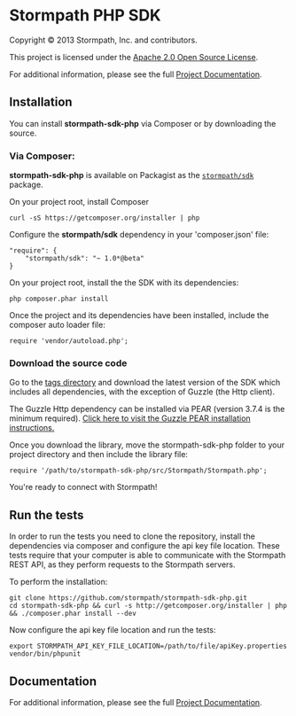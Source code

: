 # Stormpath PHP SDK
Copyright &copy; 2013 Stormpath, Inc. and contributors.

This project is licensed under the [Apache 2.0 Open Source License](http://www.apache.org/licenses/LICENSE-2.0).

For additional information, please see the full [Project Documentation](http://docs.stormpath.com/php/product-guide).

## Installation

You can install **stormpath-sdk-php** via Composer or by downloading the source.

### Via Composer:

**stormpath-sdk-php** is available on Packagist as the 
[`stormpath/sdk`](http://packagist.org/packages/stormpath/sdk) package.

On your project root, install Composer

    curl -sS https://getcomposer.org/installer | php

Configure the **stormpath/sdk** dependency in your 'composer.json' file:

    "require": {
        "stormpath/sdk": "~ 1.0*@beta"
    }

On your project root, install the the SDK with its dependencies:

    php composer.phar install

Once the project and its dependencies have been installed, include the composer auto loader file:

    require 'vendor/autoload.php';
    
### Download the source code

Go to the [tags directory](https://github.com/stormpath/stormpath-sdk-php/tags) and download the latest version of the SDK which includes all
dependencies, with the exception of Guzzle (the Http client).

The Guzzle Http dependency can be installed via PEAR (version 3.7.4 is the minimum required).
[Click here to visit the Guzzle PEAR installation instructions.](http://guzzlephp.org/getting-started/installation.html#pear)

Once you download the library, move the stormpath-sdk-php folder to your project directory and then include the library file:

    require '/path/to/stormpath-sdk-php/src/Stormpath/Stormpath.php';

You're ready to connect with Stormpath!

## Run the tests

In order to run the tests you need to clone the repository, install the dependencies via composer and configure the api key file location. These
tests require that your computer is able to communicate with the Stormpath REST API, as they perform requests to the Stormpath servers.

To perform the installation:

    git clone https://github.com/stormpath/stormpath-sdk-php.git
    cd stormpath-sdk-php && curl -s http://getcomposer.org/installer | php && ./composer.phar install --dev

Now configure the api key file location and run the tests:

    export STORMPATH_API_KEY_FILE_LOCATION=/path/to/file/apiKey.properties
    vendor/bin/phpunit

## Documentation

For additional information, please see the full [Project Documentation](http://docs.stormpath.com/php/product-guide).

